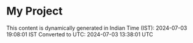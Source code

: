 # My Project

This content is dynamically generated in Indian Time (IST): 2024-07-03 19:08:01 IST
Converted to UTC: 2024-07-03 13:38:01 UTC
